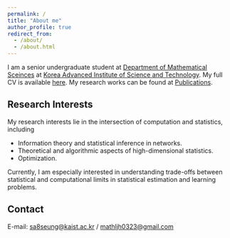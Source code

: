 ```yaml
---
permalink: /
title: "About me"
author_profile: true
redirect_from: 
  - /about/
  - /about.html
---
```



I am a senior undergraduate student at [Department of Mathematical Sceinces](https://mathsci.kaist.ac.kr/home/) at [Korea Advanced Institute of Science and Technology](https://www.kaist.ac.kr/en/). My full CV is available [here](/files/CV_Brian.pdf). My research works can be found at [Publications](https://brianlee97.github.io/publications/).


Research Interests
------
My research interests lie in the intersection of computation and statistics, including
* Information theory and statistical inference in networks.
* Theoretical and algorithmic aspects of high-dimensional statistics.
* Optimization.

Currently, I am especially interested in understanding trade-offs between statistical and computational limits in statistical estimation and learning problems.


Contact
------
E-mail: <sa8seung@kaist.ac.kr> / <mathljh0323@gmail.com>
